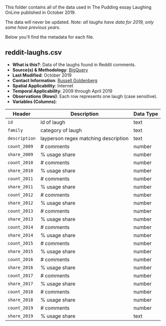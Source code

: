 This folder contains all of the data used in The Pudding essay Laughing OnLine published in October 2019.

The data will never be updated. *Note: all laughs have data for 2019, only some have previous years.*

Below you'll find the metadata for each file.

## reddit-laughs.csv

-   **What is this?**: Data of the laughs found in Reddit comments.
-   **Source(s) & Methodology**: [BigQuery](https://bigquery.cloud.google.com/dataset/fh-bigquery:reddit_comments)
-   **Last Modified**: October 2019
-   **Contact Information**: [Russell Goldenberg](mailto:russell@pudding.cool)
-   **Spatial Applicability**: Internet
-   **Temporal Applicability**: 2009 through April 2019
-   **Observations (Rows)**: Each row represents one laugh (case sensitive).
-   **Variables (Columns)**:

| Header | Description | Data Type |
| --- | --- | --- |
| `id` | id of laugh | text |
| `family` | category of laugh | text |
| `description` | layperson regex matching description | text |
| `count_2009` | # comments | number |
| `share_2009` | % usage share | number |
| `count_2010` | # comments | number |
| `share_2010` | % usage share | number |
| `count_2011` | # comments | number |
| `share_2011` | % usage share | number |
| `count_2012` | # comments | number |
| `share_2012` | % usage share | number |
| `count_2013` | # comments | number |
| `share_2013` | % usage share | number |
| `count_2014` | # comments | number |
| `share_2014` | % usage share | number |
| `count_2015` | # comments | number |
| `share_2015` | % usage share | number |
| `count_2016` | # comments | number |
| `share_2016` | % usage share | number |
| `count_2017` | # comments | number |
| `share_2017` | % usage share | number |
| `count_2018` | # comments | number |
| `share_2018` | % usage share | number |
| `count_2019` | # comments | number |
| `share_2019` | % usage share | text |